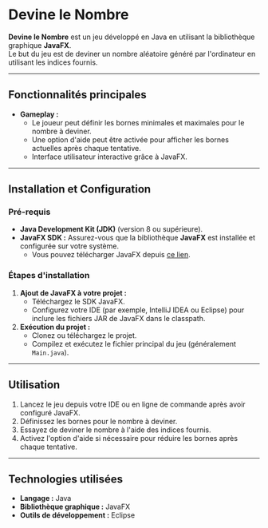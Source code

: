 # Devine le Nombre

**Devine le Nombre** est un jeu développé en Java en utilisant la bibliothèque graphique **JavaFX**.  
Le but du jeu est de deviner un nombre aléatoire généré par l'ordinateur en utilisant les indices fournis.

---

## Fonctionnalités principales
- **Gameplay :**
  - Le joueur peut définir les bornes minimales et maximales pour le nombre à deviner.
  - Une option d'aide peut être activée pour afficher les bornes actuelles après chaque tentative.
  - Interface utilisateur interactive grâce à JavaFX.

---

## Installation et Configuration

### Pré-requis
- **Java Development Kit (JDK)** (version 8 ou supérieure).
- **JavaFX SDK :** Assurez-vous que la bibliothèque **JavaFX** est installée et configurée sur votre système.
  - Vous pouvez télécharger JavaFX depuis [ce lien](https://openjfx.io/).

### Étapes d'installation
1. **Ajout de JavaFX à votre projet :**
   - Téléchargez le SDK JavaFX.
   - Configurez votre IDE (par exemple, IntelliJ IDEA ou Eclipse) pour inclure les fichiers JAR de JavaFX dans le classpath.
2. **Exécution du projet :**
   - Clonez ou téléchargez le projet.
   - Compilez et exécutez le fichier principal du jeu (généralement `Main.java`).


---

## Utilisation
1. Lancez le jeu depuis votre IDE ou en ligne de commande après avoir configuré JavaFX.
2. Définissez les bornes pour le nombre à deviner.
3. Essayez de deviner le nombre à l'aide des indices fournis.
4. Activez l'option d'aide si nécessaire pour réduire les bornes après chaque tentative.

---

## Technologies utilisées
- **Langage :** Java
- **Bibliothèque graphique :** JavaFX
- **Outils de développement :** Eclipse
